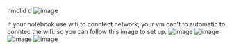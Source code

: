nmclid d
![image](https://github.com/cyberwh15ky/centos_command/assets/142871997/2a4db1ee-f678-4644-915c-c4f9e1b2c5e6)

If your notebook use wifi to conntect network, your vm can't to automatic to conntec the wifi. so you can follow this image to set up.
![image](https://github.com/cyberwh15ky/centos_command/assets/142871997/473ea435-cb24-41d6-bb68-db9cf3dbaf9c)
![image](https://github.com/cyberwh15ky/centos_command/assets/142871997/c8b794ff-becf-4cec-a18b-253e7b283893)
![image](https://github.com/cyberwh15ky/centos_command/assets/142871997/9ddfa6ba-285d-4c0d-bcfd-82d78871dd82)
![image](https://github.com/cyberwh15ky/centos_command/assets/142871997/2c60cad8-5909-4b58-a5f6-144a32e745ff)

